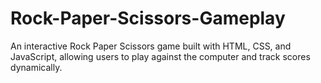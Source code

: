 # Rock-Paper-Scissors-Gameplay
An interactive Rock Paper Scissors game built with HTML, CSS, and JavaScript, allowing users to play against the computer and track scores dynamically.
